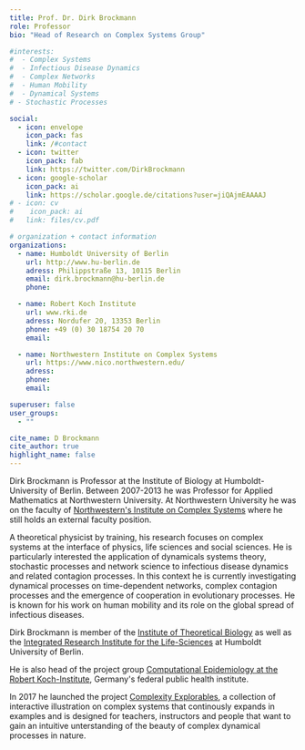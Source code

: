 ```yaml
---
title: Prof. Dr. Dirk Brockmann
role: Professor
bio: "Head of Research on Complex Systems Group"

#interests:
#  - Complex Systems
#  - Infectious Disease Dynamics
#  - Complex Networks
#  - Human Mobility
#  - Dynamical Systems
# - Stochastic Processes

social:
  - icon: envelope
    icon_pack: fas
    link: /#contact
  - icon: twitter
    icon_pack: fab
    link: https://twitter.com/DirkBrockmann
  - icon: google-scholar
    icon_pack: ai
    link: https://scholar.google.de/citations?user=jiQAjmEAAAAJ
# - icon: cv
#    icon_pack: ai
#   link: files/cv.pdf

# organization + contact information
organizations:
  - name: Humboldt University of Berlin
    url: http://www.hu-berlin.de
    adress: Philippstraße 13, 10115 Berlin
    email: dirk.brockmann@hu-berlin.de
    phone:

  - name: Robert Koch Institute
    url: www.rki.de
    adress: Nordufer 20, 13353 Berlin
    phone: +49 (0) 30 18754 20 70
    email:

  - name: Northwestern Institute on Complex Systems
    url: https://www.nico.northwestern.edu/
    adress:
    phone:
    email:

superuser: false
user_groups:
  - ""

cite_name: D Brockmann
cite_author: true
highlight_name: false
---
```


Dirk Brockmann is Professor at the Institute of Biology at Humboldt-University of Berlin. Between 2007-2013 he was Professor for Applied Mathematics at Northwestern University. At Northwestern University he was on the faculty of [Northwestern's Institute on Complex Systems](https://www.nico.northwestern.edu/) where he still holds an external faculty position.

A theoretical physicist by training, his research focuses on complex systems at the interface of physics, life sciences and social sciences. He is particularly interested the application of dynamicals systems theory, stochastic processes and network science to infectious disease dynamics and related contagion processes. In this context he is currently investigating dynamical processes on time-dependent networks, complex contagion processes and the emergence of cooperation in evolutionary processes. He is known for his work on human mobility and its role on the global spread of infectious diseases.

Dirk Brockmann is member of the [Institute of Theoretical Biology](https://itb.biologie.hu-berlin.de/wiki/) as well as the [Integrated Research Institute for
the Life-Sciences](https://www.iri-ls.hu-berlin.de/en) at Humboldt University of Berlin.

He is also head of the project group [Computational Epidemiology at the Robert Koch-Institute](https://www.rki.de/DE/Content/Forsch/Projektgruppen/Projektgruppe_4/P4_node.html), Germany's federal public health institute.

In 2017 he launched the project [Complexity Explorables](https://www.complexity-explorables.org/), a collection of interactive illustration on complex systems that continously expands in examples and is designed for teachers, instructors and people that want to gain an intuitive unterstanding of the beauty of complex dynamical processes in nature.
